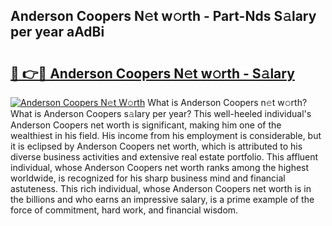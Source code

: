 ## Anderson Coopers N𝚎t w𝚘rth - Part-Nds S𝚊lary per year aAdBi

# <h2><a href="http://gc3wiau.nevu.top/?p=Anderson+Coopers">🔗 👉🔴 Anderson Coopers N𝚎t w𝚘rth - S𝚊lary</a></h2>

[![Anderson Coopers N𝚎t W𝚘rth](https://i.imgur.com/Oavwk0R.jpeg)](http://gc3wiau.nevu.top/?p=Anderson+Coopers)
What is Anderson Coopers n𝚎t w𝚘rth? What is Anderson Coopers s𝚊lary per year?
This well-heeled individual's Anderson Coopers net worth is significant, making him one of the wealthiest in his field. His income from his employment is considerable, but it is eclipsed by Anderson Coopers net worth, which is attributed to his diverse business activities and extensive real estate portfolio. This affluent individual, whose Anderson Coopers net worth ranks among the highest worldwide, is recognized for his sharp business mind and financial astuteness. This rich individual, whose Anderson Coopers net worth is in the billions and who earns an impressive salary, is a prime example of the force of commitment, hard work, and financial wisdom.
